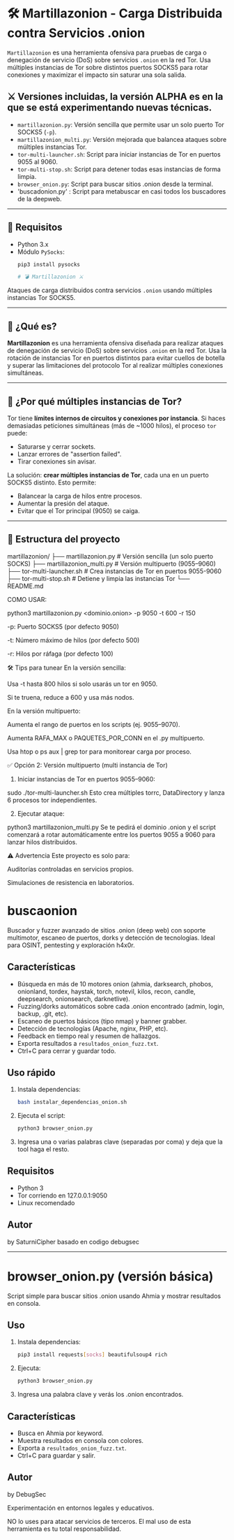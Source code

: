 # 🛠️ Martillazonion - Carga Distribuida contra Servicios .onion

`Martillazonion` es una herramienta ofensiva para pruebas de carga o denegación de servicio (DoS) sobre servicios `.onion` en la red Tor. Usa múltiples instancias de Tor sobre distintos puertos SOCKS5 para rotar conexiones y maximizar el impacto sin saturar una sola salida.

## ⚔️ Versiones incluidas, la versión ALPHA es en la que se está experimentando nuevas técnicas.

- `martillazonion.py`: Versión sencilla que permite usar un solo puerto Tor SOCKS5 (`-p`).
- `martillazonion_multi.py`: Versión mejorada que balancea ataques sobre múltiples instancias Tor.
- `tor-multi-launcher.sh`: Script para iniciar instancias de Tor en puertos 9055 al 9060.
- `tor-multi-stop.sh`: Script para detener todas esas instancias de forma limpia.
- `browser_onion.py`: Script para buscar sitios .onion desde la terminal.
- 'buscadonion.py' : Script para metabuscar en casi todos los buscadores de la deepweb.
---

## 🚀 Requisitos

- Python 3.x
- Módulo `PySocks`:  
  ```bash
  pip3 install pysocks

  # 💣 Martillazonion ⚔️
Ataques de carga distribuidos contra servicios `.onion` usando múltiples instancias Tor SOCKS5.

---

## 🚀 ¿Qué es?

**Martillazonion** es una herramienta ofensiva diseñada para realizar ataques de denegación de servicio (DoS) sobre servicios `.onion` en la red Tor. Usa la rotación de instancias Tor en puertos distintos para evitar cuellos de botella y superar las limitaciones del protocolo Tor al realizar múltiples conexiones simultáneas.

---

## 🧰 ¿Por qué múltiples instancias de Tor?

Tor tiene **límites internos de circuitos y conexiones por instancia**. Si haces demasiadas peticiones simultáneas (más de ~1000 hilos), el proceso `tor` puede:

- Saturarse y cerrar sockets.
- Lanzar errores de "assertion failed".
- Tirar conexiones sin avisar.

La solución: **crear múltiples instancias de Tor**, cada una en un puerto SOCKS5 distinto. Esto permite:

- Balancear la carga de hilos entre procesos.
- Aumentar la presión del ataque.
- Evitar que el Tor principal (9050) se caiga.

---

## 🧱 Estructura del proyecto

martillazonion/
├── martillazonion.py # Versión sencilla (un solo puerto SOCKS)
├── martillazonion_multi.py # Versión multipuerto (9055–9060)
├── tor-multi-launcher.sh # Crea instancias de Tor en puertos 9055-9060
├── tor-multi-stop.sh # Detiene y limpia las instancias Tor
└── README.md

COMO USAR:

python3 martillazonion.py <dominio.onion> -p 9050 -t 600 -r 150

-p: Puerto SOCKS5 (por defecto 9050)

-t: Número máximo de hilos (por defecto 500)

-r: Hilos por ráfaga (por defecto 100)

🛠️ Tips para tunear
En la versión sencilla:

Usa -t hasta 800 hilos si solo usarás un tor en 9050.

Si te truena, reduce a 600 y usa más nodos.

En la versión multipuerto:

Aumenta el rango de puertos en los scripts (ej. 9055–9070).

Aumenta RAFA_MAX o PAQUETES_POR_CONN en el .py multipuerto.

Usa htop o ps aux | grep tor para monitorear carga por proceso.

✅ Opción 2: Versión multipuerto (multi instancia de Tor)
1. Iniciar instancias de Tor en puertos 9055–9060:

sudo ./tor-multi-launcher.sh
Esto crea múltiples torrc, DataDirectory y lanza 6 procesos tor independientes.

2. Ejecutar ataque:

python3 martillazonion_multi.py
Se te pedirá el dominio .onion y el script comenzará a rotar automáticamente entre los puertos 9055 a 9060 para lanzar hilos distribuidos.

⚠️ Advertencia
Este proyecto es solo para:

Auditorías controladas en servicios propios.

Simulaciones de resistencia en laboratorios.

# buscaonion

Buscador y fuzzer avanzado de sitios .onion (deep web) con soporte multimotor, escaneo de puertos, dorks y detección de tecnologías. Ideal para OSINT, pentesting y exploración h4x0r.

## Características
- Búsqueda en más de 10 motores onion (ahmia, darksearch, phobos, onionland, tordex, haystak, torch, notevil, kilos, recon, candle, deepsearch, onionsearch, darknetlive).
- Fuzzing/dorks automáticos sobre cada .onion encontrado (admin, login, backup, .git, etc).
- Escaneo de puertos básicos (tipo nmap) y banner grabber.
- Detección de tecnologías (Apache, nginx, PHP, etc).
- Feedback en tiempo real y resumen de hallazgos.
- Exporta resultados a `resultados_onion_fuzz.txt`.
- Ctrl+C para cerrar y guardar todo.

## Uso rápido
1. Instala dependencias:
   ```bash
   bash instalar_dependencias_onion.sh
   ```
2. Ejecuta el script:
   ```bash
   python3 browser_onion.py
   ```
3. Ingresa una o varias palabras clave (separadas por coma) y deja que la tool haga el resto.

## Requisitos
- Python 3
- Tor corriendo en 127.0.0.1:9050
- Linux recomendado

## Autor
by SaturniCipher basado en codigo debugsec

---

# browser_onion.py (versión básica)

Script simple para buscar sitios .onion usando Ahmia y mostrar resultados en consola.

## Uso
1. Instala dependencias:
   ```bash
   pip3 install requests[socks] beautifulsoup4 rich
   ```
2. Ejecuta:
   ```bash
   python3 browser_onion.py
   ```
3. Ingresa una palabra clave y verás los .onion encontrados.

## Características
- Busca en Ahmia por keyword.
- Muestra resultados en consola con colores.
- Exporta a `resultados_onion_fuzz.txt`.
- Ctrl+C para guardar y salir.

## Autor
by DebugSec

Experimentación en entornos legales y educativos.

NO lo uses para atacar servicios de terceros. El mal uso de esta herramienta es tu total responsabilidad.
